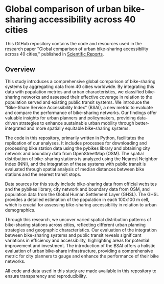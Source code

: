 # Global comparison of urban bike-sharing accessibility across 40 cities

This GitHub repository contains the code and resources used in the research paper "Global comparison of urban bike-sharing accessibility across 40 cities," published in [Scientific Reports](https://www.nature.com/articles/s41598-024-70706-x). 

## Overview

This study introduces a comprehensive global comparison of bike-sharing systems by aggregating data from 40 cities worldwide. By integrating this data with population metrics and urban characteristics, we classified bike-sharing networks and assessed their effective coverage in relation to the population served and existing public transit systems. We introduce the "Bike-Share Service Accessibility Index" (BSAI), a new metric to evaluate and compare the performance of bike-sharing networks. Our findings offer valuable insights for urban planners and policymakers, providing data-driven strategies to enhance sustainable urban mobility through better-integrated and more spatially equitable bike-sharing systems.

The code in this repository, primarily written in Python, facilitates the replication of our analyses. It includes processes for downloading and processing bike station data using the pybikes library and obtaining city network and boundary data from OpenStreetMap (OSM). The spatial distribution of bike-sharing stations is analyzed using the Nearest Neighbor Index (NNI), and the integration of these systems with public transit is evaluated through spatial analysis of median distances between bike stations and the nearest transit stops.

Data sources for this study include bike-sharing data from official websites and the pybikes library, city network and boundary data from OSM, and population data from the Global Human Settlement Layer (GHSL). The GHSL provides a detailed estimation of the population in each 100x100 m cell, which is crucial for assessing bike-sharing accessibility in relation to urban demographics.

Through this research, we uncover varied spatial distribution patterns of bike-sharing stations across cities, reflecting different urban planning strategies and geographic characteristics. Our evaluation of the integration between bike-sharing systems and public transit reveals significant variations in efficiency and accessibility, highlighting areas for potential improvement and investment. The introduction of the BSAI offers a holistic evaluation of urban bike-share infrastructure, providing a comprehensive metric for city planners to gauge and enhance the performance of their bike networks.

All code and data used in this study are made available in this repository to ensure transparency and reproducibility.
